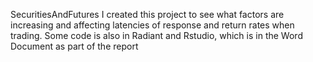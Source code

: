  SecuritiesAndFutures
I created this project to see what factors are increasing and affecting latencies of response and return rates when trading. Some code is also in Radiant and Rstudio, which is in the Word Document as part of the report
